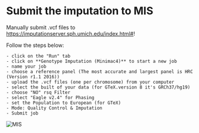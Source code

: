 # Submit the imputation to MIS


Manually submit .vcf files to https://imputationserver.sph.umich.edu/index.html#!

Follow the steps below:

    - click on the "Run" tab  
    - click on **Genotype Imputation (Minimac4)** to start a new job
    - name your job
    - choose a reference panel (The most accurate and largest panel is HRC (Version r1.1 2016))
    - upload the .vcf files (one per chromosome) from your computer
    - select the built of your data (for GTeX.version 8 it's GRCh37/hg19)
    - choose "NO" rsq Filter
    - select "Eagle v2.4" for Phasing
    - set the Population to European (for GTeX)
    - Mode: Quality Control & Imputation
    - Submit job

![MIS](https://user-images.githubusercontent.com/102309428/219813640-6a7b8323-6cb4-4040-9e69-36d21fb9cf40.PNG)
